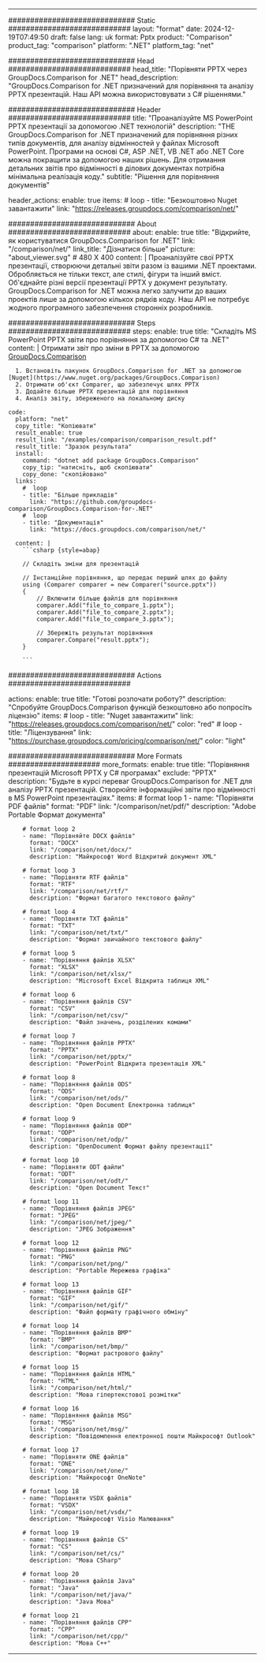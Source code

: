 
---
############################# Static ############################
layout: "format"
date:  2024-12-19T07:49:50
draft: false
lang: uk
format: Pptx
product: "Comparison"
product_tag: "comparison"
platform: ".NET"
platform_tag: "net"

############################# Head ############################
head_title: "Порівняти PPTX через GroupDocs.Comparison for .NET"
head_description: "GroupDocs.Comparison for .NET призначений для порівняння та аналізу PPTX презентацій. Наш API можна використовувати з C# рішеннями."

############################# Header ############################
title: "Проаналізуйте MS PowerPoint PPTX презентації за допомогою .NET технологій" 
description: "THE GroupDocs.Comparison for .NET призначений для порівняння різних типів документів, для аналізу відмінностей у файлах Microsoft PowerPoint. Програми на основі C#, ASP .NET, VB .NET або .NET Core можна покращити за допомогою наших рішень. Для отримання детальних звітів про відмінності в ділових документах потрібна мінімальна реалізація коду."
subtitle: "Рішення для порівняння документів" 

header_actions:
  enable: true
  items:
    #  loop
    - title: "Безкоштовно Nuget завантажити"
      link: "https://releases.groupdocs.com/comparison/net/"
      
############################# About ############################
about:
    enable: true
    title: "Відкрийте, як користуватися GroupDocs.Comparison for .NET"
    link: "/comparison/net/"
    link_title: "Дізнатися більше"
    picture: "about_viewer.svg" # 480 X 400
    content: |
       Проаналізуйте свої PPTX презентації, створюючи детальні звіти разом із вашими .NET проектами. Обробляється не тільки текст, але стилі, фігури та інший вміст. Об'єднайте різні версії презентації PPTX у документ результату. GroupDocs.Comparison for .NET можна легко залучити до ваших проектів лише за допомогою кількох рядків коду. Наш API не потребує жодного програмного забезпечення сторонніх розробників.

############################# Steps ############################
steps:
    enable: true
    title: "Складіть MS PowerPoint PPTX звіти про порівняння за допомогою C# та .NET"
    content: |
      Отримати звіт про зміни в PPTX за допомогою [GroupDocs.Comparison](https://products.groupdocs.com/comparison/net/)
      
      1. Встановіть пакунок GroupDocs.Comparison for .NET за допомогою [Nuget](https://www.nuget.org/packages/GroupDocs.Comparison)
      2. Отримати об'єкт Comparer, що забезпечує шлях PPTX
      3. Додайте більше PPTX презентацій для порівняння
      4. Аналіз звіту, збереженого на локальному диску
   
    code:
      platform: "net"
      copy_title: "Копіювати"
      result_enable: true
      result_link: "/examples/comparison/comparison_result.pdf"
      result_title: "Зразок результата"
      install:
        command: "dotnet add package GroupDocs.Comparison"
        copy_tip: "натисніть, щоб скопіювати"
        copy_done: "скопійовано"
      links:
        #  loop
        - title: "Більше прикладів"
          link: "https://github.com/groupdocs-comparison/GroupDocs.Comparison-for-.NET"
        #  loop
        - title: "Документація"
          link: "https://docs.groupdocs.com/comparison/net/"
          
      content: |
        ```csharp {style=abap}

        // Складіть зміни для презентацій

        // Інстанційне порівняння, що передає перший шлях до файлу
        using (Comparer comparer = new Comparer("source.pptx"))
        {
            // Включити більше файлів для порівняння
        	comparer.Add("file_to_compare_1.pptx");
            comparer.Add("file_to_compare_2.pptx");
            comparer.Add("file_to_compare_3.pptx");

            // Збережіть результат порівняння
            comparer.Compare("result.pptx"); 
        }
        
        ```            

############################# Actions ############################

actions:
  enable: true
  title: "Готові розпочати роботу?"
  description: "Спробуйте GroupDocs.Comparison функцій безкоштовно або попросіть ліцензію"
  items:
    #  loop
    - title: "Nuget завантажити"
      link: "https://releases.groupdocs.com/comparison/net/"
      color: "red"
        #  loop
    - title: "Ліцензування"
      link: "https://purchase.groupdocs.com/pricing/comparison/net/"
      color: "light"


############################# More Formats #####################
more_formats:
    enable: true
    title: "Порівняння презентацій Microsoft PPTX у C# програмах"
    exclude: "PPTX"
    description: "Будьте в курсі переваг GroupDocs.Comparison for .NET для аналізу PPTX презентацій. Створюйте інформаційні звіти про відмінності в MS PowerPoint презентаціях."
    items: 
        # format loop 1
        - name: "Порівняти PDF файлів"
          format: "PDF"
          link: "/comparison/net/pdf/"
          description: "Adobe Portable Формат документа"

        # format loop 2
        - name: "Порівняйте DOCX файлів"
          format: "DOCX"
          link: "/comparison/net/docx/"
          description: "Майкрософт Word Відкритий документ XML"

        # format loop 3
        - name: "Порівняти RTF файлів"
          format: "RTF"
          link: "/comparison/net/rtf/"
          description: "Формат багатого текстового файлу"

        # format loop 4
        - name: "Порівняти TXT файлів"
          format: "TXT"
          link: "/comparison/net/txt/"
          description: "Формат звичайного текстового файлу"

        # format loop 5
        - name: "Порівняння файлів XLSX"
          format: "XLSX"
          link: "/comparison/net/xlsx/"
          description: "Microsoft Excel Відкрита таблиця XML"

        # format loop 6
        - name: "Порівняння файлів CSV"
          format: "CSV"
          link: "/comparison/net/csv/"
          description: "Файл значень, розділених комами"

        # format loop 7
        - name: "Порівняння файлів PPTX"
          format: "PPTX"
          link: "/comparison/net/pptx/"
          description: "PowerPoint Відкрита презентація XML"

        # format loop 8
        - name: "Порівняння файлів ODS"
          format: "ODS"
          link: "/comparison/net/ods/"
          description: "Open Document Електронна таблиця"

        # format loop 9
        - name: "Порівняння файлів ODP"
          format: "ODP"
          link: "/comparison/net/odp/"
          description: "OpenDocument Формат файлу презентації"

        # format loop 10
        - name: "Порівняти ODT файли"
          format: "ODT"
          link: "/comparison/net/odt/"
          description: "Open Document Текст"

        # format loop 11
        - name: "Порівняння файлів JPEG"
          format: "JPEG"
          link: "/comparison/net/jpeg/"
          description: "JPEG Зображення"

        # format loop 12
        - name: "Порівняння файлів PNG"
          format: "PNG"
          link: "/comparison/net/png/"
          description: "Portable Мережева графіка"

        # format loop 13
        - name: "Порівняння файлів GIF"
          format: "GIF"
          link: "/comparison/net/gif/"
          description: "Файл формату графічного обміну"

        # format loop 14
        - name: "Порівняння файлів BMP"
          format: "BMP"
          link: "/comparison/net/bmp/"
          description: "Формат растрового файлу"

        # format loop 15
        - name: "Порівняння файлів HTML"
          format: "HTML"
          link: "/comparison/net/html/"
          description: "Мова гіпертекстової розмітки"

        # format loop 16
        - name: "Порівняння файлів MSG"
          format: "MSG"
          link: "/comparison/net/msg/"
          description: "Повідомлення електронної пошти Майкрософт Outlook"

        # format loop 17
        - name: "Порівняти ONE файлів"
          format: "ONE"
          link: "/comparison/net/one/"
          description: "Майкрософт OneNote"

        # format loop 18
        - name: "Порівняти VSDX файлів"
          format: "VSDX"
          link: "/comparison/net/vsdx/"
          description: "Майкрософт Visio Малювання"

        # format loop 19
        - name: "Порівняння файлів CS"
          format: "CS"
          link: "/comparison/net/cs/"
          description: "Мова CSharp"

        # format loop 20
        - name: "Порівняння файлів Java"
          format: "Java"
          link: "/comparison/net/java/"
          description: "Java Мова"
          
        # format loop 21
        - name: "Порівняння файлів CPP"
          format: "CPP"
          link: "/comparison/net/cpp/"
          description: "Мова C++"
---